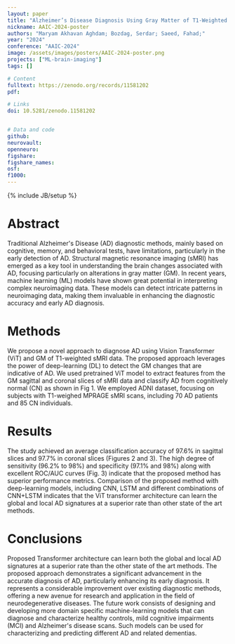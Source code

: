 ```yaml
---
layout: paper
title: "Alzheimer’s Disease Diagnosis Using Gray Matter of T1-Weighted sMRI Data and Vision Transformer"
nickname: AAIC-2024-poster
authors: "Maryam Akhavan Aghdam; Bozdag, Serdar; Saeed, Fahad;"
year: "2024"
conference: "AAIC-2024"
image: /assets/images/posters/AAIC-2024-poster.png
projects: ["ML-brain-imaging"]
tags: []

# Content
fulltext: https://zenodo.org/records/11581202
pdf: 

# Links
doi: 10.5281/zenodo.11581202


# Data and code
github:
neurovault:
openneuro:
figshare:
figshare_names:
osf:
f1000:
---
```


{% include JB/setup %}

# Abstract
Traditional Alzheimer's Disease (AD) diagnostic methods, mainly based on cognitive, memory, and behavioral tests, have limitations, particularly in the early detection of AD. Structural magnetic resonance imaging (sMRI) has emerged as a key tool in understanding the brain changes associated with AD, focusing particularly on alterations in gray matter (GM). In recent years, machine learning (ML) models have shown great potential in interpreting complex neuroimaging data. These models can detect intricate patterns in neuroimaging data, making them invaluable in enhancing the diagnostic accuracy and early AD diagnosis. 

# Methods
We propose a novel approach to diagnose AD using Vision Transformer (ViT) and GM of T1-weighted sMRI data. The proposed approach leverages the power of deep-learning (DL) to detect the GM changes that are indicative of AD. We used pretrained ViT model to extract features from the GM sagittal and coronal slices of sMRI data and classify AD from cognitively normal (CN) as shown in Fig 1. We employed ADNI dataset, focusing on subjects with T1-weighed MPRAGE sMRI scans, including 70 AD patients and 85 CN individuals. 

# Results
The study achieved an average classification accuracy of 97.6% in sagittal slices and 97.7% in coronal slices (Figures 2 and 3). The high degree of sensitivity (96.2% to 98%) and specificity (97.1% and 98%) along with excellent ROC/AUC curves (Fig. 3) indicate that the proposed method has superior performance metrics. Comparison of the proposed method with deep-learning models, including CNN, LSTM and different combinations of CNN+LSTM indicates that the ViT transformer architecture can learn the global and local AD signatures at a superior rate than other state of the art methods. 

# Conclusions
Proposed Transformer architecture can learn both the global and local AD signatures at a superior rate than the other state of the art methods. The proposed approach demonstrates a significant advancement in the accurate diagnosis of AD, particularly enhancing its early diagnosis. It represents a considerable improvement over existing diagnostic methods, offering a new avenue for research and application in the field of neurodegenerative diseases. The future work consists of designing and developing more domain specific machine-learning models that can diagnose and characterize healthy controls, mild cognitive impairments (MCI) and Alzheimer's disease scans. Such models can be used for characterizing and predicting different AD and related dementias. 